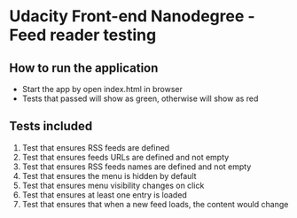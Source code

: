 # Udacity Front-end Nanodegree - Feed reader testing

## How to run the application

* Start the app by open index.html in browser
* Tests that passed will show as green, otherwise will show as red


## Tests included

1. Test that ensures RSS feeds are defined
2. Test that ensures feeds URLs are defined and not empty
3. Test that ensures RSS feeds names are defined and not empty
4. Test that ensures the menu is hidden by default
5. Test that ensures menu visibility changes on click
6. Test that ensures at least one entry is loaded
7. Test that ensures that when a new feed loads, the content would change

